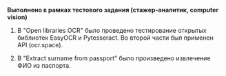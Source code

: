 **Выполнено в рамках тестового задания (стажер-аналитик, computer vision)**


1) В "Open libraries OCR" было проведено тестирование открытых библиотек EasyOCR и Pytesseract. Во второй части был применен API (ocr.space).

2) В "Extract surname from passport" было произведено извлечение ФИО из паспорта.
